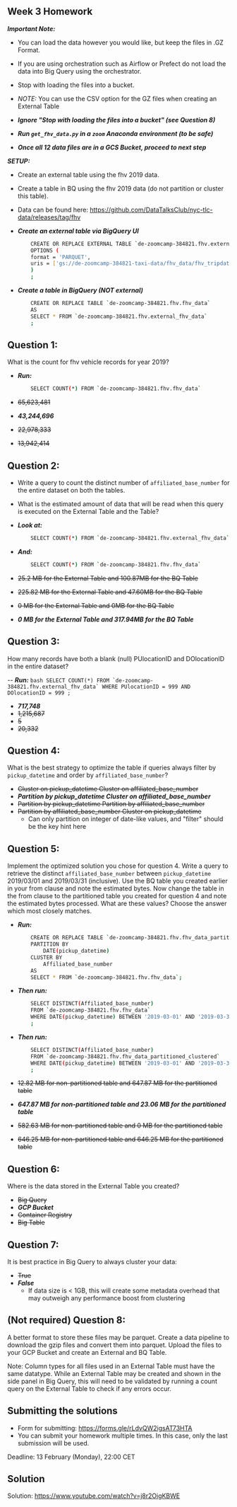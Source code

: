 ## Week 3 Homework
***Important Note:***
- You can load the data however you would like, but keep the files in .GZ Format. 
- If you are using orchestration such as Airflow or Prefect do not load the data into Big Query using the orchestrator.
- Stop with loading the files into a bucket.
- *NOTE:* You can use the CSV option for the GZ files when creating an External Table

- ***Ignore "Stop with loading the files into a bucket" (see Question 8)***
- ***Run `get_fhv_data.py` in a `zoom` Anaconda environment (to be safe)***
- ***Once all 12 data files are in a GCS Bucket, proceed to next step***

***SETUP:***
- Create an external table using the fhv 2019 data.
- Create a table in BQ using the fhv 2019 data (do not partition or cluster this table).
- Data can be found here: https://github.com/DataTalksClub/nyc-tlc-data/releases/tag/fhv

- ***Create an external table via BigQuery UI***
    ```bash
        CREATE OR REPLACE EXTERNAL TABLE `de-zoomcamp-384821.fhv.external_fhv_data`
        OPTIONS (
        format = 'PARQUET',
        uris = ['gs://de-zoomcamp-384821-taxi-data/fhv_data/fhv_tripdata_2019-*.parquet']
        )
        ;
    ```
- ***Create a table in BigQuery (NOT external)***
    ```bash
        CREATE OR REPLACE TABLE `de-zoomcamp-384821.fhv.fhv_data`
        AS
        SELECT * FROM `de-zoomcamp-384821.fhv.external_fhv_data`
        ;
    ```

## Question 1:
What is the count for fhv vehicle records for year 2019?

- ***Run:***
    ```bash
        SELECT COUNT(*) FROM `de-zoomcamp-384821.fhv.fhv_data`
    ```

- ~~65,623,481~~
- ***43,244,696***
- ~~22,978,333~~
- ~~13,942,414~~

## Question 2:
- Write a query to count the distinct number of `affiliated_base_number` for the entire dataset on both the tables.
- What is the estimated amount of data that will be read when this query is executed on the External Table and the Table?

- ***Look at:***
    ```bash
        SELECT COUNT(*) FROM `de-zoomcamp-384821.fhv.external_fhv_data`
    ```
- ***And:***
    ```bash
        SELECT COUNT(*) FROM `de-zoomcamp-384821.fhv.fhv_data`
    ```

- ~~25.2 MB for the External Table and 100.87MB for the BQ Table~~
- ~~225.82 MB for the External Table and 47.60MB for the BQ Table~~
- ~~0 MB for the External Table and 0MB for the BQ Table~~
- ***0 MB for the External Table and 317.94MB for the BQ Table***


## Question 3:
How many records have both a blank (null) PUlocationID and DOlocationID in the entire dataset?

-- ***Run:***
    ```bash
        SELECT COUNT(*) FROM `de-zoomcamp-384821.fhv.external_fhv_data`
        WHERE
        PUlocationID = 999
        AND DOlocationID = 999
        ;
    ```

- ***717,748***
- ~~1,215,687~~
- ~~5~~
- ~~20,332~~

## Question 4:
What is the best strategy to optimize the table if queries always filter by `pickup_datetime` and order by `affiliated_base_number`?
- ~~Cluster on pickup_datetime Cluster on affiliated_base_number~~
- ***Partition by pickup_datetime Cluster on affiliated_base_number***
- ~~Partition by pickup_datetime Partition by affiliated_base_number~~
- ~~Partition by affiliated_base_number Cluster on pickup_datetime~~
    - Can only partition on integer of date-like values, and "filter" should be the key hint here

## Question 5:
Implement the optimized solution you chose for question 4. Write a query to retrieve the distinct `affiliated_base_number` between `pickup_datetime` 2019/03/01 and 2019/03/31 (inclusive). Use the BQ table you created earlier in your from clause and note the estimated bytes. Now change the table in the from clause to the partitioned table you created for question 4 and note the estimated bytes processed. What are these values? Choose the answer which most closely matches.

- ***Run:***
    ```bash
        CREATE OR REPLACE TABLE `de-zoomcamp-384821.fhv.fhv_data_partitioned_clustered`
        PARTITION BY
            DATE(pickup_datetime)
        CLUSTER BY
            Affiliated_base_number
        AS
        SELECT * FROM `de-zoomcamp-384821.fhv.fhv_data`;    
    ```
- ***Then run:***
    ```bash
        SELECT DISTINCT(Affiliated_base_number)
        FROM `de-zoomcamp-384821.fhv.fhv_data`
        WHERE DATE(pickup_datetime) BETWEEN '2019-03-01' AND '2019-03-31'
        ;
    ```
- ***Then run:***
    ```bash
        SELECT DISTINCT(Affiliated_base_number)
        FROM `de-zoomcamp-384821.fhv.fhv_data_partitioned_clustered`
        WHERE DATE(pickup_datetime) BETWEEN '2019-03-01' AND '2019-03-31'
        ;
    ```


- ~~12.82 MB for non-partitioned table and 647.87 MB for the partitioned table~~
- ***647.87 MB for non-partitioned table and 23.06 MB for the partitioned table***
- ~~582.63 MB for non-partitioned table and 0 MB for the partitioned table~~
- ~~646.25 MB for non-partitioned table and 646.25 MB for the partitioned table~~


## Question 6: 
Where is the data stored in the External Table you created?

- ~~Big Query~~
- ***GCP Bucket***
- ~~Container Registry~~
- ~~Big Table~~


## Question 7:
It is best practice in Big Query to always cluster your data:
- ~~True~~
- ***False***
    - If data size is < 1GB, this will create some metadata overhead that may outweigh any performance boost from clustering


## (Not required) Question 8:
A better format to store these files may be parquet. Create a data pipeline to download the gzip files and convert them into parquet. Upload the files to your GCP Bucket and create an External and BQ Table. 

Note: Column types for all files used in an External Table must have the same datatype. While an External Table may be created and shown in the side panel in Big Query, this will need to be validated by running a count query on the External Table to check if any errors occur. 
 
## Submitting the solutions

* Form for submitting: https://forms.gle/rLdvQW2igsAT73HTA
* You can submit your homework multiple times. In this case, only the last submission will be used. 

Deadline: 13 February (Monday), 22:00 CET


## Solution

Solution: https://www.youtube.com/watch?v=j8r2OigKBWE
